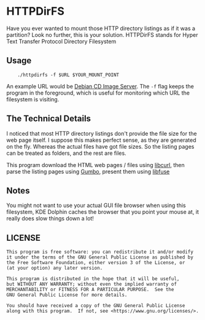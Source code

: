 # HTTPDirFS

Have you ever wanted to mount those HTTP directory listings as if it was a partition? Look no further, this is your solution.  HTTPDirFS stands for Hyper Text Transfer Protocol Directory Filesystem

## Usage
		./httpdirfs -f $URL $YOUR_MOUNT_POINT
An example URL would be [Debian CD Image Server](https://cdimage.debian.org/debian-cd/). The ``-f`` flag keeps the program in the foreground, which is useful for monitoring which URL the filesystem is visiting. 
## The Technical Details
I noticed that most HTTP directory listings don't provide the file size for the web page itself. I suppose this makes perfect sense, as they are generated on the fly. Whereas the actual files have got file sizes. So the listing pages can be treated as folders, and the rest are files. 

This program download the HTML web pages / files using [libcurl](https://curl.haxx.se/libcurl/), then parse the listing pages using [Gumbo](https://github.com/google/gumbo-parser), present them using [libfuse](https://github.com/libfuse/libfuse)

## Notes
You might not want to use your actual GUI file browser when using this filesystem, KDE Dolphin caches the browser that you point your mouse at, it really does slow things down a lot! 

## LICENSE
	This program is free software: you can redistribute it and/or modify
    it under the terms of the GNU General Public License as published by
    the Free Software Foundation, either version 3 of the License, or
    (at your option) any later version.

    This program is distributed in the hope that it will be useful,
    but WITHOUT ANY WARRANTY; without even the implied warranty of
    MERCHANTABILITY or FITNESS FOR A PARTICULAR PURPOSE.  See the
    GNU General Public License for more details.

    You should have received a copy of the GNU General Public License
    along with this program.  If not, see <https://www.gnu.org/licenses/>.
